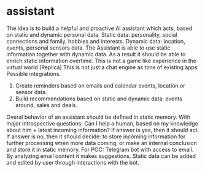# assistant
The idea is to build a helpful and proactive AI assistant which acts, based on static and dynamic personal data. 
Static data: personality, social connections and family, hobbies and interests.
Dynamic data: location, events, personal sensors data.
The Assistant is able to use static information together with dynamic data. As a result it should be able to enrich static information overtime. 
This is not a game like experience in the virtual world (Replica)
This is not just a chat engine as tons of existing apps
Possible integrations.
 1.  Create reminders based on emails and calendar events, location or sensor data.
 2. Build recommendations based on static and dynamic data: events around, sales and deals.
  
   Overal behavior of an assistant should be defined in static memory. With major introspective questions:
Can I help a human, based on my knowledge about him + latest incoming information?
If answer is yes, then it should act.
If answer is no, then it should decide: to store incoming information for further processing when more data coming, or make an internal conclusion and store it in static memory.
For POC:
Telegram bot with access to email. By analyzing email content it makes suggestions. Static data can be added and edited by user through interactions with the bot. 
